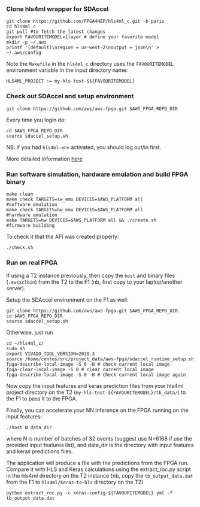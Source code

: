 ### Clone hls4ml wrapper for SDAccel

```
git clone https://github.com/FPGA4HEP/hls4ml_c.git -b paris
cd hls4ml_c
git pull #to fetch the latest changes
export FAVOURITEMODEL=1layer # define your favorite model
mkdir -p ~/.aws
printf '[default]\nregion = us-west-2\noutput = json\n' > ~/.aws/config
```

Note the `Makefile` in the `hls4ml_c` directory uses the `FAVOURITEMODEL` environment variable in the input directory name:

```
HLS4ML_PROJECT := my-hls-test-$${FAVOURITEMODEL}
```

### Check out SDAccel and setup environment

```
git clone https://github.com/aws/aws-fpga.git $AWS_FPGA_REPO_DIR  
```

Every time you login do:

```
cd $AWS_FPGA_REPO_DIR                                         
source sdaccel_setup.sh
```

NB: if you had `hls4ml-env` activated, you should log out/in first.

More detailed information [here](https://github.com/aws/aws-fpga/tree/master/SDAccel)

### Run software simulation, hardware emulation and build FPGA binary

```
make clean                                                                 
make check TARGETS=sw_emu DEVICES=$AWS_PLATFORM all                 #software emulation
make check TARGETS=hw_emu DEVICES=$AWS_PLATFORM all                 #hardware emulation
make TARGETS=hw DEVICES=$AWS_PLATFORM all && ./create.sh            #firmware building
```
To check it that the AFI was created properly:

```
./check.sh
```

### Run on real FPGA

If using a T2 instance previously, then  copy the `host` and binary files (`.awsxclbin`) from the T2 to the F1 (nb, first copy to your laptop/another server). 

Setup the SDAccel environment on the F1 as well:

```
git clone https://github.com/aws/aws-fpga.git $AWS_FPGA_REPO_DIR
cd $AWS_FPGA_REPO_DIR 
source sdaccel_setup.sh
```

Otherwise, just run
```
cd ~/hls4ml_c/
sudo sh
export VIVADO_TOOL_VERSION=2018.3
source /home/centos/src/project_data/aws-fpga/sdaccel_runtime_setup.sh
fpga-describe-local-image -S 0 -H # check current local image
fpga-clear-local-image -S 0 # clear current local image
fpga-describe-local-image -S 0 -H # check current local image again
``` 

Now copy the input features and keras prediction files from your hls4ml project directory on the T2 (`my-hls-test-${FAVOURITEMODEL}/tb_data/`) to the F1 to pass it to the FPGA. 

Finally, you can accelerate your NN inference on the FPGA running on the input features:

```
./host N data_dir
```

where N is number of batches of 32 events (suggest use N=6168 if use the provided input features list), and data_dir is the directory with input features and keras predictions files.

The application will produce a file with the predictions from the FPGA run. Compare it with HLS and Keras calculations using the extract_roc.py script in the hls4ml directory on the T2 instance (nb, copy the `tb_output_data.dat` from the F1 to `hls4ml/keras-to-hls` directory on the T2)

```
python extract_roc.py -c keras-config-${FAVOURITEMODEL}.yml -f tb_output_data.dat
```
